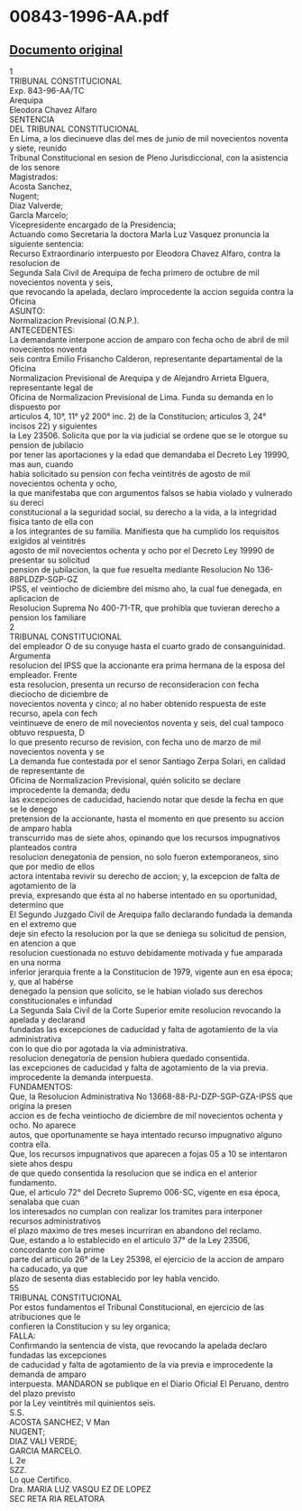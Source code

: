 
00843-1996-AA.pdf
=================
  
[Documento original](https://tc.gob.pe/jurisprudencia/1997/00843-1996-AA.pdf)  
---  
1  
TRIBUNAL CONSTITUCIONAL  
Exp. 843-96-AA/TC  
Arequipa  
Eleodora Chavez Alfaro  
SENTENCIA  
DEL TRIBUNAL CONSTITUCIONAL  
En Lima, a los diecinueve dlas del mes de junio de mil novecientos noventa y siete, reunido  
Tribunal Constitucional en sesion de Pleno Jurisdiccional, con la asistencia de los senore  
Magistrados:  
Acosta Sanchez,  
Nugent;  
Diaz Valverde;  
Garcla Marcelo;  
Vicepresidente encargado de la Presidencia;  
Actuando como Secretaria la doctora Marla Luz Vasquez pronuncia la siguiente sentencia:  
Recurso Extraordinario interpuesto por Eleodora Chavez Alfaro, contra la resolucion de  
Segunda Sala Civil de Arequipa de fecha primero de octubre de mil novecientos noventa y seis,  
que revocando la apelada, declaro improcedente la accion seguida contra la Oficina  
ASUNTO:  
Normalizacion Previsional (O.N.P.).  
ANTECEDENTES:  
La demandante interpone accion de amparo con fecha ocho de abril de mil novecientos noventa  
seis contra Emilio Frisancho Calderon, representante departamental de la Oficina  
Normalizacion Previsional de Arequipa y de Alejandro Arrieta Elguera, representante legal de  
Oficina de Normalizacion Previsional de Lima. Funda su demanda en lo dispuesto por  
articulos 4, 10°, 11° y2 200° inc. 2) de la Constitucion; articulos 3, 24° incisos 22) y siguientes  
la Ley 23506. Solicita que por la via judicial se ordene que se le otorgue su pension de jubilacio  
por tener las aportaciones y la edad que demandaba el Decreto Ley 19990, mas aun, cuando  
habia solicitado su pension con fecha veintitrés de agosto de mil novecientos ochenta y ocho,  
la que manifestaba que con argumentos falsos se habia violado y vulnerado su dereci  
constitucional a la seguridad social, su derecho a la vida, a la integridad fisica tanto de ella con  
a los integrantes de su familia. Manifiesta que ha cumplido los requisitos exigidos al veintitrés  
agosto de mil novecientos ochenta y ocho por el Decreto Ley 19990 de presentar su solicitud  
pension de jubilacion, la que fue resuelta mediante Resolucion No 136-88PLDZP-SGP-GZ  
IPSS, el veintiocho de diciembre del mismo aho, la cual fue denegada, en aplicacion de  
Resolucion Suprema No 400-71-TR, que prohibla que tuvieran derecho a pension los familiare  
2  
TRIBUNAL CONSTITUCIONAL  
del empleador O de su conyuge hasta el cuarto grado de consanguinidad. Argumenta  
resolucion del IPSS que la accionante era prima hermana de la esposa del empleador. Frente  
esta resolucion, presenta un recurso de reconsideracion con fecha dieciocho de diciembre de  
novecientos noventa y cinco; al no haber obtenido respuesta de este recurso, apela con fech  
veintinueve de enero de mil novecientos noventa y seis, del cual tampoco obtuvo respuesta, D  
lo que presento recurso de revision, con fecha uno de marzo de mil novecientos noventa y se  
La demanda fue contestada por el senor Santiago Zerpa Solari, en calidad de representante de  
Oficina de Normalizacion Previsional, quién solicito se declare improcedente la demanda; dedu  
las excepciones de caducidad, haciendo notar que desde la fecha en que se le denego  
pretension de la accionante, hasta el momento en que presento su accion de amparo habla  
transcurrido mas de siete ahos, opinando que los recursos impugnativos planteados contra  
resolucion denegatonia de pension, no solo fueron extemporaneos, sino que por medio de ellos  
actora intentaba revivir su derecho de accion; y, la excepcion de falta de agotamiento de la  
previa, expresando que ésta al no haberse intentado en su oportunidad, determino que  
El Segundo Juzgado Civil de Arequipa fallo declarando fundada la demanda en el extremo que  
deje sin efecto la resolucion por la que se deniega su solicitud de pension, en atencion a que  
resolucion cuestionada no estuvo debidamente motivada y fue amparada en una norma  
inferior jerarquia frente a la Constitucion de 1979, vigente aun en esa época; y, que al habérse  
denegado la pension que solicito, se le habian violado sus derechos constitucionales e infundad  
La Segunda Sala Civil de la Corte Superior emite resolucion revocando la apelada y declarand  
fundadas las excepciones de caducidad y falta de agotamiento de la via administrativa  
con lo que dio por agotada la via administrativa.  
resolucion denegatoria de pension hubiera quedado consentida.  
las excepciones de caducidad y falta de agotamiento de la via previa.  
improcedente la demanda interpuesta.  
FUNDAMENTOS:  
Que, la Resolucion Administrativa No 13668-88-PJ-DZP-SGP-GZA-IPSS que origina la presen  
accion es de fecha veintiocho de diciembre de mil novecientos ochenta y ocho. No aparece  
autos, que oportunamente se haya intentado recurso impugnativo alguno contra ella.  
Que, los recursos impugnativos que aparecen a fojas 05 a 10 se intentaron siete ahos despu  
de que quedo consentida la resolucion que se indica en el anterior fundamento.  
Que, el articulo 72° del Decreto Supremo 006-SC, vigente en esa época, senalaba que cuan  
los interesados no cumplan con realizar los tramites para interponer recursos administrativos  
el plazo maximo de tres meses incurriran en abandono del reclamo.  
Que, estando a lo establecido en el articulo 37° de la Ley 23506, concordante con la prime  
parte del articulo 26° de la Ley 25398, el ejercicio de la accion de amparo ha caducado, ya que  
plazo de sesenta dias establecido por ley habla vencido.  
55  
TRIBUNAL CONSTITUCIONAL  
Por estos fundamentos el Tribunal Constitucional, en ejercicio de las atribuciones que le  
confieren la Constitucion y su ley organica;  
FALLA:  
Confirmando la sentencia de vista, que revocando la apelada declaro fundadas las excepciones  
de caducidad y falta de agotamiento de la via previa e improcedente la demanda de amparo  
interpuesta. MANDARON se publique en el Diario Oficial El Peruano, dentro del plazo previsto  
por la Ley veintitrés mil quinientos seis.  
S.S.  
ACOSTA SANCHEZ; V Man  
NUGENT;  
DIAZ VALI VERDE;  
GARCIA MARCELO.  
L 2e  
SZZ.  
Lo que Certifico.  
Dra. MARIA LUZ VASQU  EZ DE LOPEZ  
SEC RETA RIA RELATORA